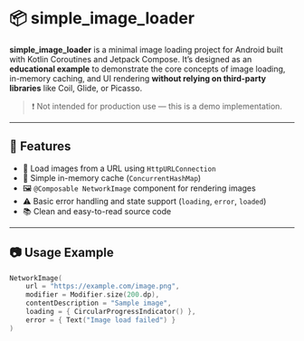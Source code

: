 # 📦 simple_image_loader

**simple_image_loader** is a minimal image loading project for Android built with Kotlin Coroutines and Jetpack Compose. It’s designed as an **educational example** to demonstrate the core concepts of image loading, in-memory caching, and UI rendering **without relying on third-party libraries** like Coil, Glide, or Picasso.

> ❗️ Not intended for production use — this is a demo implementation.

---

## 🚀 Features

- 🔄 Load images from a URL using `HttpURLConnection`
- 💾 Simple in-memory cache (`ConcurrentHashMap`)
- 🖼 `@Composable NetworkImage` component for rendering images
- ⚠️ Basic error handling and state support (`loading`, `error`, `loaded`)
- 📚 Clean and easy-to-read source code

---

## 📷 Usage Example

```kotlin
NetworkImage(
    url = "https://example.com/image.png",
    modifier = Modifier.size(200.dp),
    contentDescription = "Sample image",
    loading = { CircularProgressIndicator() },
    error = { Text("Image load failed") }
)
